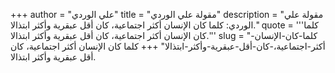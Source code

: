 +++
author = "علي الوردي"
title = "مقولة علي الوردي"
description = "مقولة علي الوردي: كلما كان الإنسان أكثر اجتماعية، كان أقل عبقرية وأكثر ابتذالا."
quote = '''كلما كان الإنسان أكثر اجتماعية، كان أقل عبقرية وأكثر ابتذالا.'''
slug = "كلما-كان-الإنسان-أكثر-اجتماعية،-كان-أقل-عبقرية-وأكثر-ابتذالا"
+++
كلما كان الإنسان أكثر اجتماعية، كان أقل عبقرية وأكثر ابتذالا.
